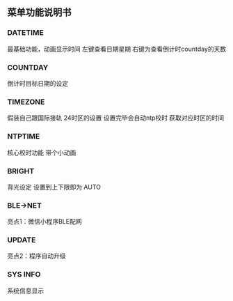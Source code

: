 ## 菜单功能说明书
### DATETIME
最基础功能，动画显示时间
左键查看日期星期 右键为查看倒计时countday的天数

### COUNTDAY
倒计时目标日期的设定

### TIMEZONE
假装自己跟国际接轨  24时区的设置 设置完毕会自动ntp校时 获取对应时区的时间

### NTPTIME
核心校时功能  带个小动画

### BRIGHT
背光设定 设置到上下限即为 AUTO

### BLE->NET
亮点1：微信小程序BLE配网

### UPDATE
亮点2：程序自动升级

### SYS INFO
系统信息显示